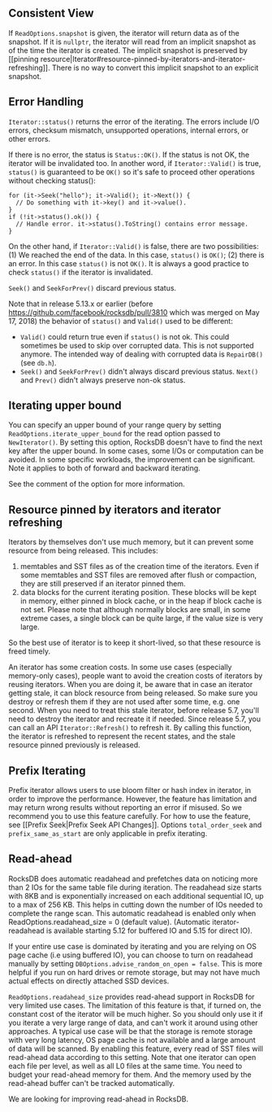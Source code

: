 ## Consistent View
If `ReadOptions.snapshot` is given, the iterator will return data as of the snapshot. If it is `nullptr`, the iterator will read from an implicit snapshot as of the time the iterator is created. The implicit snapshot is preserved by [[pinning resource|Iterator#resource-pinned-by-iterators-and-iterator-refreshing]]. There is no way to convert this implicit snapshot to an explicit snapshot.

## Error Handling
`Iterator::status()` returns the error of the iterating. The errors include I/O errors, checksum mismatch, unsupported operations, internal errors, or other errors.

If there is no error, the status is `Status::OK()`. If the status is not OK, the iterator will be invalidated too. In another word, if `Iterator::Valid()` is true, `status()` is guaranteed to be `OK()` so it's safe to proceed other operations without checking status():
```
for (it->Seek("hello"); it->Valid(); it->Next()) {
  // Do something with it->key() and it->value().
}
if (!it->status().ok()) {
  // Handle error. it->status().ToString() contains error message.
}
```

On the other hand, if `Iterator::Valid()` is false, there are two possibilities: (1) We reached the end of the data. In this case, `status()` is `OK()`; (2) there is an error. In this case `status()` is not `OK()`. It is always a good practice to check `status()` if the iterator is invalidated.

`Seek()` and `SeekForPrev()` discard previous status.

Note that in release 5.13.x or earlier (before https://github.com/facebook/rocksdb/pull/3810 which was merged on May 17, 2018) the behavior of `status()` and `Valid()` used to be different:
 * `Valid()` could return true even if `status()` is not ok. This could sometimes be used to skip over corrupted data. This is not supported anymore. The intended way of dealing with corrupted data is `RepairDB()` (see `db.h`).
 * `Seek()` and `SeekForPrev()` didn't always discard previous status. `Next()` and `Prev()` didn't always preserve non-ok status.

## Iterating upper bound
You can specify an upper bound of your range query by setting `ReadOptions.iterate_upper_bound` for the read option passed to `NewIterator()`. By setting this option, RocksDB doesn't have to find the next key after the upper bound. In some cases, some I/Os or computation can be avoided. In some specific workloads, the improvement can be significant. Note it applies to both of forward and backward iterating.

See the comment of the option for more information.

## Resource pinned by iterators and iterator refreshing
Iterators by themselves don't use much memory, but it can prevent some resource from being released. This includes:
1. memtables and SST files as of the creation time of the iterators. Even if some memtables and SST files are removed after flush or compaction, they are still preserved if an iterator pinned them.
2. data blocks for the current iterating position. These blocks will be kept in memory, either pinned in block cache, or in the heap if block cache is not set. Please note that although normally blocks are small, in some extreme cases, a single block can be quite large, if the value size is very large.

So the best use of iterator is to keep it short-lived, so that these resource is freed timely.

An iterator has some creation costs. In some use cases (especially memory-only cases), people want to avoid the creation costs of iterators by reusing iterators. When you are doing it, be aware that in case an iterator getting stale, it can block resource from being released. So make sure you destroy or refresh them if they are not used after some time, e.g. one second. When you need to treat this stale iterator, before release 5.7, you'll need to destroy the iterator and recreate it if needed. Since release 5.7, you can call an API `Iterator::Refresh()` to refresh it. By calling this function, the iterator is refreshed to represent the recent states, and the stale resource pinned previously is released. 

## Prefix Iterating
Prefix iterator allows users to use bloom filter or hash index in iterator, in order to improve the performance. However, the feature has limitation and may return wrong results without reporting an error if misused. So we recommend you to use this feature carefully. For how to use the feature, see [[Prefix Seek|Prefix Seek API Changes]]. Options `total_order_seek` and `prefix_same_as_start` are only applicable in prefix iterating.

## Read-ahead
RocksDB does automatic readahead and prefetches data on noticing more than 2 IOs for the same table file during iteration. The readahead size starts with 8KB and is exponentially increased on each additional sequential IO, up to a max of 256 KB. This helps in cutting down the number of IOs needed to complete the range scan. This automatic readahead is enabled only when ReadOptions.readahead_size = 0 (default value). (Automatic iterator-readahead is available starting 5.12 for buffered IO and 5.15 for direct IO). 

If your entire use case is dominated by iterating and you are relying on OS page cache (i.e using buffered IO), you can choose to turn on readahead manually by setting `DBOptions.advise_random_on_open = false`. This is more helpful if you run on hard drives or remote storage, but may not have much actual effects on directly attached SSD devices.

`ReadOptions.readahead_size` provides read-ahead support in RocksDB for very limited use cases. The limitation of this feature is that, if turned on, the constant cost of the iterator will be much higher. So you should only use it if you iterate a very large range of data, and can't work it around using other approaches. A typical use case will be that the storage is remote storage with very long latency, OS page cache is not available and a large amount of data will be scanned. By enabling this feature, every read of SST files will read-ahead data according to this setting. Note that one iterator can open each file per level, as well as all L0 files at the same time. You need to budget your read-ahead memory for them. And the memory used by the read-ahead buffer can't be tracked automatically.

We are looking for improving read-ahead in RocksDB.

